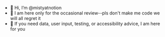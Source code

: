- 👋 Hi, I’m @mistyatnotion
- 👀 I am here only for the occasional review--pls don't make me code we will all regret it
- 💞️ If you need data, user input, testing, or accessibility advice, I am here for you

<!---
mistyatnotion/mistyatnotion is a ✨ special ✨ repository because its `README.md` (this file) appears on your GitHub profile.
You can click the Preview link to take a look at your changes.
--->

